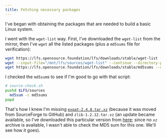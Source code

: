 ```yaml
---
title: Fetching necessary packages
---
```


I've began with obtaining the packages that are needed to build a basic Linux system.

I went with the `wget-list` way. First, I've downloaded the `wget-list` from the mirror, then I've `wget` all the listed packages (plus a `md5sums` file for verification):

```sh
wget https://lfs.opensource.foundation/lfs/downloads/stable/wget-list --directory-prefix=/mnt/lfs/sources
wget --input-file="/mnt/lfs/sources/wget-list" --continue --directory-prefix=/mnt/lfs/sources
wget https://lfs.opensource.foundation/lfs/downloads/stable/md5sums --directory-prefix=/mnt/lfs/sources
```

I checked the `md5sum`s to see if I'm good to go with that script:

```sh
# source-check.sh
pushd $LFS/sources
  md5sum -c md5sums
popd
```

That's how I knew I'm missing [`expat-2.4.8.tar.xz`](https://github.com/libexpat/libexpat/releases/download/r_2_4_8/expat-2.4.8.tar.xz) (because it was moved from SourceForge to GitHub) and `zlib-1.2.12.tar.xz` (an update became available, so I've downloaded this particular version from [here](https://www.zlib.net/fossils/); since no `xz` archive is available, I wasn't able to check the MD5 sum for this one. We'll see how it goes).
